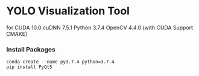 # YOLO Visualization Tool
   for CUDA 10.0 
   cuDNN 7.5.1
   Python 3.7.4
   OpenCV 4.4.0 (with CUDA Support CMAKE)


### Install Packages
    
    conda create --name py3.7.4 python=3.7.4
    pip install PyQt5
 
